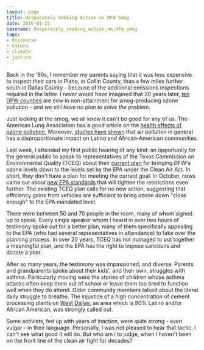 ```yaml
---
layout: page
title: Desperately Seeking Action on DFW Smog
date: 2016-01-25
basename: desperately_seeking_action_on_dfw_smog
tags:
- discourse
- nature
- climate
- justice
---
```


Back in the '90s, I remember my parents saying that it was less expensive to
inspect their cars in Plano, in Collin County, than a few miles further south in
Dallas County - because of the additional emissions inspections required in the
latter. I never would have imagined that 20 years later, [ten DFW
counties](https://www.tceq.texas.gov/airquality/sip/dfw/dfw-status) are now in non-attainment for smog-producing ozone pollution - *and
we still have no plan to solve the problem*.

Just looking at the smog, we all know it can't be good for any of us. The
American Lung Association has a good article on the [health
effects of ozone pollution.](http://www.stateoftheair.org/2015/health-risks/health-risks-ozone.html) Moreover, [studies
have shown](http://www.environmentalhealthnews.org/ehs/news/2012/unequal-exposures) that air pollution in general has a disproportionate impact on
Latino and African-American communities.

Last week, I attended my first public hearing of any kind: an opportunity for
the general public to speak to representatives of the Texas Commission on
Environmental Quality (TCEQ) about their [current
plan](https://www.tceq.texas.gov/airquality/sip/dfw/dfw-latest-ozone) for bringing DFW's ozone levels down to the levels set by the EPA under
the Clean Air Act. In short, they don't have a plan for meeting the current
goal. In October, news came out about [new
EPA standards](http://www.dallasnews.com/news/local-news/20151001-epa-tightening-limits-on-smog-causing-ozone-linked-to-asthma-respiratory-illness.ece) that will tighten the restrictions even further. The existing
TCEQ plan calls for no new action, suggesting that efficiency gains from
vehicles are sufficient to bring ozone down "close enough" to the EPA mandated
level.

There were between 50 and 70 people in the room, many of whom signed up to
speak. Every single speaker whom I heard in over two hours of testimony spoke
out for a better plan, many of them specifically appealing to the EPA (who had
several representatives in attendance) to take over the planning process. In
over 20 years, TCEQ has not managed to put together a meaningful plan, and the
EPA has the right to impose sanctions and dictate a plan.

After so many years, the testimony was impassioned, and diverse. Parents and
grandparents spoke about their kids', and their own, struggles with asthma.
Particularly moving were the stories of children whose asthma attacks often keep
them out of school or leave them too tired to function well when they do attend.
Older community members talked about the literal daily struggle to breathe. The
injustice of a high concentration of cement processing plants on [West Dallas](https://en.wikipedia.org/wiki/West_Dallas), an area which
is 80% Latino and/or African American, was strongly called out.

Some activists, fed up with years of inaction, were quite strong - even vulgar -
in their language. Personally, I was not pleased to hear that tactic. I can't
see what good it will do. But who am I to judge, when I haven't been on the
front line of the clean air fight for decades?
